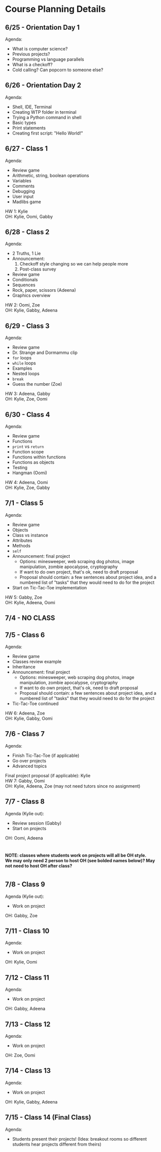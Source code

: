 # Course Planning Details

## 6/25 - Orientation Day 1

Agenda:

- What is computer science?
- Previous projects?
- Programming vs language parallels
- What is a checkoff?
- Cold calling? Can popcorn to someone else?

## 6/26 - Orientation Day 2

Agenda:

- Shell, IDE, Terminal
- Creating WTP folder in terminal
- Trying a Python command in shell
- Basic types
- Print statements
- Creating first script: "Hello World!"

## 6/27 - Class 1

Agenda:

- Review game
- Arithmetic, string, boolean operations
- Variables
- Comments
- Debugging
- User input
- Madlibs game

HW 1: Kylie\
OH: Kylie, Oomi, Gabby

## 6/28 - Class 2

Agenda:

- 2 Truths, 1 Lie
- Announcement:
  1. Checkoff style changing so we can help people more
  2. Post-class survey
- Review game
- Conditionals
- Sequences
- Rock, paper, scissors (Adeena)
- Graphics overview

HW 2: Oomi, Zoe\
OH: Kylie, Gabby, Adeena

## 6/29 - Class 3

Agenda:

- Review game
- Dr. Strange and Dormammu clip
- `for` loops
- `while` loops
- Examples
- Nested loops
- `break`
- Guess the number (Zoe)

HW 3: Adeena, Gabby\
OH: Kylie, Zoe, Oomi

## 6/30 - Class 4

Agenda:

- Review game
- Functions
- `print` vs `return`
- Function scope
- Functions within functions
- Functions as objects
- Testing
- Hangman (Oomi)

HW 4: Adeena, Oomi\
OH: Kylie, Zoe, Gabby

## 7/1 - Class 5

Agenda:

- Review game
- Objects
- Class vs instance
- Attributes
- Methods
- `self`
- Announcement: final project
  - Options: minesweeper, web scraping dog photos, image manipulation, zombie apocalypse, cryptography
  - If want to do own project, that's ok, need to draft proposal
  - Proposal should contain: a few sentences about project idea, and a numbered list of "tasks" that they would need to do for the project
- Start on Tic-Tac-Toe implementation

HW 5: Gabby, Zoe\
OH: Kylie, Adeena, Oomi

## 7/4 - NO CLASS

## 7/5 - Class 6

Agenda:

- Review game
- Classes review example
- Inheritance
- Announcement: final project
  - Options: minesweeper, web scraping dog photos, image manipulation, zombie apocalypse, cryptography
  - If want to do own project, that's ok, need to draft proposal
  - Proposal should contain: a few sentences about project idea, and a numbered list of "tasks" that they would need to do for the project
- Tic-Tac-Toe continued

HW 6: Adeena, Zoe\
OH: Kylie, Gabby, Oomi

## 7/6 - Class 7

Agenda:

- Finish Tic-Tac-Toe (if applicable)
- Go over projects
- Advanced topics

Final project proposal (if applicable): Kylie\
HW 7: Gabby, Oomi\
OH: Kylie, Adeena, Zoe (may not need tutors since no assignment)

## 7/7 - Class 8

Agenda (Kylie out):

- Review session (Gabby)
- Start on projects

OH: Oomi, Adeena

#

**NOTE: classes where students work on projects will all be OH style.**\
**We may only need 2 person to host OH (see bolded names below)? May not need to host OH after class?**

#

## 7/8 - Class 9

Agenda (Kylie out):

- Work on project

OH: Gabby, Zoe

## 7/11 - Class 10

Agenda:

- Work on project

OH: Kylie, Oomi

## 7/12 - Class 11

Agenda:

- Work on project

OH: Gabby, Adeena

## 7/13 - Class 12

Agenda:

- Work on project

OH: Zoe, Oomi

## 7/14 - Class 13

Agenda:

- Work on project

OH: Kylie, Gabby, Adeena

## 7/15 - Class 14 (Final Class)

Agenda:

- Students present their projects! (Idea: breakout rooms so different students hear projects different from theirs)
